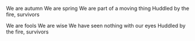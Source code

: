 We are autumn
We are spring
We are part of a moving thing
Huddled by the fire, survivors

We are fools
We are wise
We have seen nothing with our eyes
Huddled by the fire, survivors
